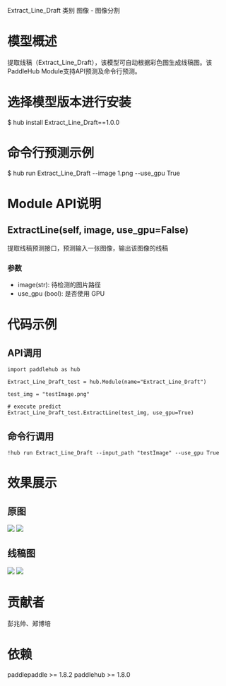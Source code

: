 Extract_Line_Draft
类别 图像 - 图像分割

# 模型概述
提取线稿（Extract_Line_Draft），该模型可自动根据彩色图生成线稿图。该PaddleHub Module支持API预测及命令行预测。

# 选择模型版本进行安装
$ hub install Extract_Line_Draft==1.0.0

# 命令行预测示例
$ hub run Extract_Line_Draft --image 1.png --use_gpu True

# Module API说明
## ExtractLine(self, image, use_gpu=False)
提取线稿预测接口，预测输入一张图像，输出该图像的线稿
### 参数
- image(str): 待检测的图片路径
- use_gpu (bool): 是否使用 GPU


# 代码示例

## API调用
~~~
import paddlehub as hub

Extract_Line_Draft_test = hub.Module(name="Extract_Line_Draft")

test_img = "testImage.png"

# execute predict
Extract_Line_Draft_test.ExtractLine(test_img, use_gpu=True)
~~~

## 命令行调用
~~~
!hub run Extract_Line_Draft --input_path "testImage" --use_gpu True
~~~

# 效果展示

## 原图
![](https://ai-studio-static-online.cdn.bcebos.com/1c30757e069541a18dc89b92f0750983b77ad762560849afa0170046672e57a3)
![](https://ai-studio-static-online.cdn.bcebos.com/4a544c9ecd79461bbc1d1556d100b21d28b41b4f23db440ab776af78764292f2)


## 线稿图
![](https://ai-studio-static-online.cdn.bcebos.com/7ef00637e5974be2847317053f8abe97236cec75fba14f77be2c095529a1eeb3)
![](https://ai-studio-static-online.cdn.bcebos.com/074ea02d89bc4b5c9004a077b61301fa49583c13af734bd6a49e81f59f9cd322)


# 贡献者
彭兆帅、郑博培

# 依赖
paddlepaddle >= 1.8.2
paddlehub >= 1.8.0

